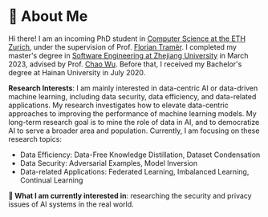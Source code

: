 # 🧐 About Me

Hi there! I am an incoming PhD student in [Computer Science at the ETH Zurich](https://inf.ethz.ch/), under the supervision of Prof. [Florian Tramèr](https://floriantramer.com/).
I completed my master's degree in [Software Engineering at Zhejiang University](http://www.cst.zju.edu.cn/cstenglish/main.htm) in March 2023, advised by Prof. [Chao Wu](https://scholar.google.com.hk/citations?user=gpTPt58AAAAJ&hl=zh-CN).
Before that, I received my Bachelor's degree at Hainan University in July 2020.

<!-- Previously, I interned at Sony AI for half a year, focusing on AI security and model compression. Before that, I also interned at Tencent Youtu Lab for one year, exploring federated learning and adversarial attacks. -->

**Research Interests**: I am mainly interested in data-centric AI or data-driven machine learning, including data security, data efficiency, and data-related applications. My research investigates how to elevate data-centric approaches to improving the performance of machine learning models. My long-term research goal is to mine the role of data in AI, and to democratize AI to serve a broader area and population. Currently, I am focusing on these research topics:
- Data Efficiency: Data-Free Knowledge Distillation, Dataset Condensation
- Data Security: Adversarial Examples, Model Inversion
- Data-related Applications: Federated Learning, Imbalanced Learning, Continual Learning

**🤔 What I am currently interested in**: researching the security and privacy issues of AI systems in the real world.

